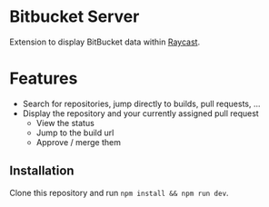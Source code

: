 # Bitbucket Server

Extension to display BitBucket data within [Raycast](https://developers.raycast.com/).

# Features

* Search for repositories, jump directly to builds, pull requests, ...
* Display the repository and your currently assigned pull request
  * View the status
  * Jump to the build url
  * Approve / merge them

## Installation

Clone this repository and run `npm install && npm run dev`.
